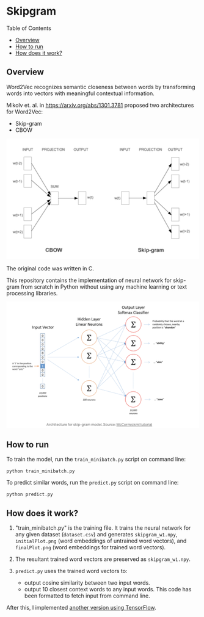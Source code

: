 # Skipgram

Table of Contents
  * [Overview](#overview)
  * [How to run](#how-to-run)
  * [How does it work?](#how-does-it-work-)

## Overview
Word2Vec recognizes semantic closeness between words by transforming words into vectors with meaningful contextual information.

Mikolv et. al. in https://arxiv.org/abs/1301.3781 proposed two architectures for Word2Vec:
- Skip-gram
- CBOW

![models](res/imgs/models.png)

The original code was written in C.

This repository contains the implementation of neural network for skip-gram from scratch in Python without using any machine learning or text processing libraries.

![skip-gram](res/imgs/skipgram.png)

## How to run
  To train the model, run the `train_minibatch.py` script on command line:
  ```
  python train_minibatch.py
  ```

  To predict similar words, run the `predict.py` script on command line:
  ```
  python predict.py
  ```

## How does it work?
1. "train_minibatch.py" is the training file. It trains the neural network for any given dataset (`dataset.csv`) and generates `skipgram_w1.npy`, `initialPlot.png` (word embeddings of untrained word vectors), and `finalPlot.png` (word embeddings for trained word vectors).

2. The resultant trained word vectors  are preserved as `skipgram_w1.npy`.

3. `predict.py` uses the trained word vectors to:
    - output cosine similarity between two input words.
    - output 10 closest context words to any input words. This code has been formatted to fetch input from command line.

After this, I implemented [another version using TensorFlow](https://github.com/rajshrivastava/Word-embeddings).
